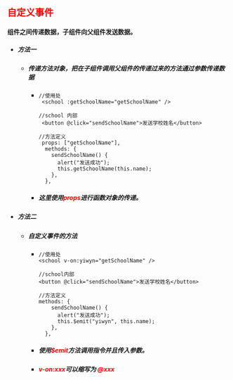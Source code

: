 ## <font color='red'>自定义事件</font>



#### 组件之间传递数据，子组件向父组件发送数据。

- ##### 方法一

  - ##### 传递方法对象，把在子组件调用父组件的传递过来的方法通过参数传递数据

    - ```vue
      //使用处
       <school :getSchoolName="getSchoolName" />
      
      //school 内部
       <button @click="sendSchoolName">发送学校姓名</button>
      
      //方法定义
       props: ["getSchoolName"],
        methods: {
          sendSchoolName() {
            alert("发送成功");
            this.getSchoolName(this.name);
          },
        },
      ```

    - ##### 这里使用<font color='red'>props</font>进行函数对象的传递。

- ##### 方法二

  - ##### 自定义事件的方法

    - ```vue
      //使用处
      <school v-on:yiwyn="getSchoolName" />
          
      //school内部
      <button @click="sendSchoolName">发送学校姓名</button>
      
      //方法定义
      methods: {
          sendSchoolName() {
            alert("发送成功");
            this.$emit("yiwyn", this.name);
          },
        },
      ```

    - ##### 使用<font color='red'>$emit</font>方法调用指令并且传入参数。

    - ##### <font color='red'>v-on:xxx</font>可以缩写为 <font color='red'>@xxx</font> 

